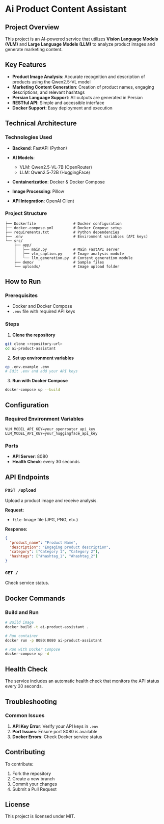 # Ai Product Content Assistant

## Project Overview

This project is an AI-powered service that utilizes **Vision Language Models (VLM)** and **Large Language Models (LLM)** to analyze product images and generate marketing content.

## Key Features

* **Product Image Analysis**: Accurate recognition and description of products using the Qwen2.5-VL model
* **Marketing Content Generation**: Creation of product names, engaging descriptions, and relevant hashtags
* **Persian Language Support**: All outputs are generated in Persian
* **RESTful API**: Simple and accessible interface
* **Docker Support**: Easy deployment and execution

## Technical Architecture

### Technologies Used

* **Backend**: FastAPI (Python)
* **AI Models**:

  * VLM: Qwen2.5-VL-7B (OpenRouter)
  * LLM: Qwen2.5-72B (HuggingFace)
* **Containerization**: Docker & Docker Compose
* **Image Processing**: Pillow
* **API Integration**: OpenAI Client

### Project Structure

```
├── Dockerfile                 # Docker configuration
├── docker-compose.yml         # Docker Compose setup
├── requirements.txt           # Python dependencies
├── .env                       # Environment variables (API keys)
└── src/
    ├── app/
    │   ├── main.py            # Main FastAPI server
    │   ├── vlm_caption.py     # Image analysis module
    │   └── llm_generation.py  # Content generation module
    ├── demo/                  # Sample files
    └── uploads/               # Image upload folder
```

## How to Run

### Prerequisites

* Docker and Docker Compose
* `.env` file with required API keys

### Steps

1. **Clone the repository**

```bash
git clone <repository-url>
cd ai-product-assistant
```

2. **Set up environment variables**

```bash
cp .env.example .env
# Edit .env and add your API keys
```

3. **Run with Docker Compose**

```bash
docker-compose up --build
```

## Configuration

### Required Environment Variables

```env
VLM_MODEL_API_KEY=your_openrouter_api_key
LLM_MODEL_API_KEY=your_huggingface_api_key
```

### Ports

* **API Server**: 8080
* **Health Check**: every 30 seconds

## API Endpoints

### `POST /upload`

Upload a product image and receive analysis.

**Request:**

* `file`: Image file (JPG, PNG, etc.)

**Response:**

```json
{
  "product_name": "Product Name",
  "description": "Engaging product description",
  "category": ["Category 1", "Category 2"],
  "hashtags": ["#hashtag_1", "#hashtag_2"]
}
```

### `GET /`

Check service status.

## Docker Commands

### Build and Run

```bash
# Build image
docker build -t ai-product-assistant .

# Run container
docker run -p 8080:8080 ai-product-assistant

# Run with Docker Compose
docker-compose up -d
```

## Health Check

The service includes an automatic health check that monitors the API status every 30 seconds.

## Troubleshooting

### Common Issues

1. **API Key Error**: Verify your API keys in `.env`
2. **Port Issues**: Ensure port 8080 is available
3. **Docker Errors**: Check Docker service status

## Contributing

To contribute:

1. Fork the repository
2. Create a new branch
3. Commit your changes
4. Submit a Pull Request

## License

This project is licensed under MIT.









